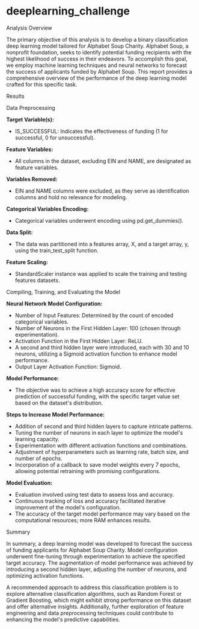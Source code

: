 # deeplearning_challenge

Analysis Overview

The primary objective of this analysis is to develop a binary classification deep learning model tailored for Alphabet Soup Charity. Alphabet Soup, a nonprofit foundation, seeks to identify potential funding recipients with the highest likelihood of success in their endeavors. To accomplish this goal, we employ machine learning techniques and neural networks to forecast the success of applicants funded by Alphabet Soup. This report provides a comprehensive overview of the performance of the deep learning model crafted for this specific task.

Results

Data Preprocessing

**Target Variable(s):**
- IS_SUCCESSFUL: Indicates the effectiveness of funding (1 for successful, 0 for unsuccessful).

**Feature Variables:**
- All columns in the dataset, excluding EIN and NAME, are designated as feature variables.

**Variables Removed:**
- EIN and NAME columns were excluded, as they serve as identification columns and hold no relevance for modeling.

**Categorical Variables Encoding:**
- Categorical variables underwent encoding using pd.get_dummies().

**Data Split:**
- The data was partitioned into a features array, X, and a target array, y, using the train_test_split function.

**Feature Scaling:**
- StandardScaler instance was applied to scale the training and testing features datasets.

Compiling, Training, and Evaluating the Model

**Neural Network Model Configuration:**
- Number of Input Features: Determined by the count of encoded categorical variables.
- Number of Neurons in the First Hidden Layer: 100 (chosen through experimentation).
- Activation Function in the First Hidden Layer: ReLU.
- A second and third hidden layer were introduced, each with 30 and 10 neurons, utilizing a Sigmoid activation function to enhance model performance.
- Output Layer Activation Function: Sigmoid.

**Model Performance:**
- The objective was to achieve a high accuracy score for effective prediction of successful funding, with the specific target value set based on the dataset's distribution.
  
**Steps to Increase Model Performance:**
- Addition of second and third hidden layers to capture intricate patterns.
- Tuning the number of neurons in each layer to optimize the model's learning capacity.
- Experimentation with different activation functions and combinations.
- Adjustment of hyperparameters such as learning rate, batch size, and number of epochs.
- Incorporation of a callback to save model weights every 7 epochs, allowing potential retraining with promising configurations.

**Model Evaluation:**
- Evaluation involved using test data to assess loss and accuracy.
- Continuous tracking of loss and accuracy facilitated iterative improvement of the model's configuration.
- The accuracy of the target model performance may vary based on the computational resources; more RAM enhances results.

Summary

In summary, a deep learning model was developed to forecast the success of funding applicants for Alphabet Soup Charity. Model configuration underwent fine-tuning through experimentation to achieve the specified target accuracy. The augmentation of model performance was achieved by introducing a second hidden layer, adjusting the number of neurons, and optimizing activation functions.

A recommended approach to address this classification problem is to explore alternative classification algorithms, such as Random Forest or Gradient Boosting, which might exhibit strong performance on this dataset and offer alternative insights. Additionally, further exploration of feature engineering and data preprocessing techniques could contribute to enhancing the model's predictive capabilities.
